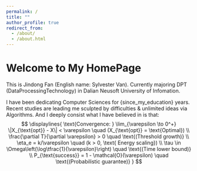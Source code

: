 ```yaml
---
permalink: /
title: ""
author_profile: true
redirect_from: 
  - /about/
  - /about.html
---
```


Welcome to My HomePage
======
This is Jindong Fan (English name: Sylvester Van). Currently majoring DPT (DataProcessingTechnology) in Dalian Neusoft University of Infomation.

I have been dedicating Computer Sciences for {since_my_education} years. Recent studies are leading me sculpted by difficulties & unlimited ideas via Algorithms. And I deeply consist what I have believed in is that:
$$
\displaylines{
\text{Convergence: } \lim_{\varepsilon \to 0^+} \|X_{\text{opt}} - X\| < \varepsilon \quad (X_{\text{opt}} = \text{Optimal}) \\
\frac{\partial T}{\partial \varepsilon} > 0 \quad \text{(Threshold growth)} \\
\eta_e = k/\varepsilon \quad (k > 0, \text{ Energy scaling}) \\
\tau \in \Omega\left(\log\tfrac{1}{\varepsilon}\right) \quad \text{(Time lower bound)} \\
P_{\text{success}} = 1 - \mathcal{O}(\varepsilon) \quad \text{(Probabilistic guarantee)}
}
$$
